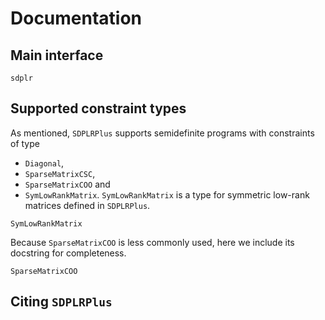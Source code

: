 # Documentation

## Main interface
```@docs
sdplr
```

## Supported constraint types

As mentioned, `SDPLRPlus` supports semidefinite programs with constraints of type
- `Diagonal`, 
- `SparseMatrixCSC`, 
- `SparseMatrixCOO` and 
- `SymLowRankMatrix`. 
`SymLowRankMatrix` is a type for symmetric low-rank matrices defined in `SDPLRPlus`.
```@docs
SymLowRankMatrix
```
Because `SparseMatrixCOO` is less commonly used, here we include its docstring for completeness.
```@docs
SparseMatrixCOO
```

## Citing `SDPLRPlus` 